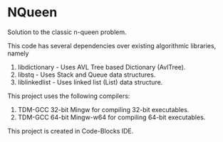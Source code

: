 # NQueen
Solution to the classic n-queen problem.

This code has several dependencies over existing algorithmic libraries, namely
1. libdictionary - Uses AVL Tree based Dictionary (AvlTree).
2. libstq		 - Uses Stack and Queue data structures.
3. liblinkedlist - Uses linked list (List) data structure.

This project uses the following compilers:
1. TDM-GCC 32-bit Mingw for compiling 32-bit executables.
2. TDM-GCC 64-bit Mingw-w64 for compiling 64-bit executables.

This project is created in Code-Blocks IDE.


